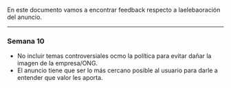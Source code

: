 En este documento vamos a encontrar feedback respecto a laelebaoración del anuncio.
****
### Semana 10
- No incluir temas controversiales ocmo la política para evitar dañar la imagen de la empresa/ONG.
- El anuncio tiene que ser lo más cercano posible al usuario para darle a entender que valor les aporta.
